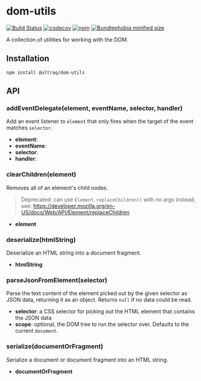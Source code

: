
dom-utils
=========

[![Build Status](https://github.com/ultraq/dom-utils/actions/workflows/build.yml/badge.svg)](https://github.com/ultraq/dom-utils/actions)
[![codecov](https://codecov.io/gh/ultraq/dom-utils/graph/badge.svg?token=1VI9MVLPJD)](https://codecov.io/gh/ultraq/dom-utils)
[![npm](https://img.shields.io/npm/v/@ultraq/dom-utils.svg?maxAge=3600)](https://www.npmjs.com/package/@ultraq/dom-utils)
[![Bundlephobia minified size](https://img.shields.io/bundlephobia/min/@ultraq/dom-utils)](https://bundlephobia.com/result?p=@ultraq/dom-utils)

A collection of utilities for working with the DOM.


Installation
------------

```
npm install @ultraq/dom-utils
```


API
---

### addEventDelegate(element, eventName, selector, handler)

Add an event listener to `element` that only fires when the target of the event
matches `selector`.

 - **element**:
 - **eventName**:
 - **selector**:
 - **handler**:

### clearChildren(element)

Removes all of an element's child nodes.

> Deprecated: can use `Element.replaceChildren()` with no args instead, see:
> https://developer.mozilla.org/en-US/docs/Web/API/Element/replaceChildren

 - **element**

### deserialize(htmlString)

Deserialize an HTML string into a document fragment.

 - **htmlString**

### parseJsonFromElement(selector)

Parse the text content of the element picked out by the given selector as JSON
data, returning it as an object.  Returns `null` if no data could be read.

 - **selector**: a CSS selector for picking out the HTML element that contains
   the JSON data
 - **scope**: optional, the DOM tree to run the selector over.  Defaults to the
   current `document`.

### serialize(documentOrFragment)

Serialize a document or document fragment into an HTML string.

 - **documentOrFragment**
